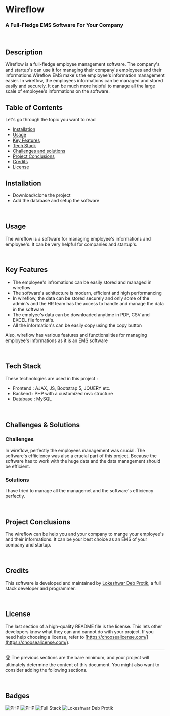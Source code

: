 # Wireflow

### A Full-Fledge EMS Software For Your Company

<br>

## Description

Wireflow is a full-fledge employee management software. The company's and startup's can use it for managing their company's employees and their informations.Wireflow EMS make's the employee's information management easier. In wireflow, the employees informations can be managed and stored easily and securely. It can be much more helpful to manage all the large scale of employee's informations on the software.

## Table of Contents 
Let's go through the topic you want to read

- [Installation](#installation)
- [Usage](#usage)
- [Key Features](#key-features)
- [Tech Stack](#tech-stack)
- [Challenges and solutions](#challenges--solutions)
- [Project Conclusions](#project-conclusions)
- [Credits](#credits)
- [License](#license)

## Installation

- Download/clone the project
- Add the database and setup the software

<br>

## Usage

The wireflow is a software for managing employee's informations and employee's. It can be very helpful for companies and startup's.

<br>


## Key Features

- The employee's infromations can be easily stored and managed in wireflow
- The software's achitecture is modern, efficient and high performancing
- In wireflow, the data can be stored securely and only some of the admin's and the HR team has the access to handle and manage the data in the software
- The emplyee's data can be downloaded anytime in PDF, CSV and EXCEL file format's.
- All the information's can be easily copy using the copy button

Also, wireflow has various features and functionalities for managing employee's informations as it is an EMS software

<br>

## Tech Stack
These technologies are used in this project :

- Frontend : AJAX, JS, Bootstrap 5, JQUERY etc.
- Backend : PHP with a customized mvc structure
- Database : MySQL

<br>

## Challenges & Solutions

### Challenges
In wireflow, perfectly the employees management was crucial. The software's effiiciency was also a crucial part of this project. Because the software has to work with the huge data and the data management should be efficient.

### Solutions
I have tried to manage all the managemet and the software's efficiency perfectly. 

<br>

## Project Conclusions
The wireflow can be help you and your company to mange your employee's and their informations. It can be your best choice as an EMS of your company and startup.

<br>

## Credits

This software is developed and maintained by [Lokeshwar Deb Protik](http://lokeshwardebportfolio.epizy.com), a full stack developer and programmer.

<br>

## License

The last section of a high-quality README file is the license. This lets other developers know what they can and cannot do with your project. If you need help choosing a license, refer to [https://choosealicense.com/](https://choosealicense.com/).

---

🏆 The previous sections are the bare minimum, and your project will ultimately determine the content of this document. You might also want to consider adding the following sections.

<br>

## Badges

![PHP](https://img.shields.io/badge/PHP-black) ![PHP](https://img.shields.io/badge/Javascript-yellow) ![Full Stack](https://img.shields.io/badge/Full_Stack-green)  ![Lokeshwar Deb Protik](https://img.shields.io/badge/Lokeshwar_Deb_Protik-black)


